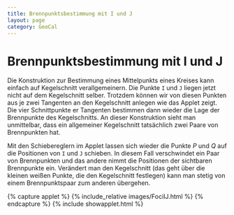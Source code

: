 ```yaml
---
title: Brennpunktsbestimmung mit I und J
layout: page
category: GeoCal
---
```


# Brennpunktsbestimmung mit I und J
Die Konstruktion zur Bestimmung eines Mittelpunkts eines Kreises kann einfach auf Kegelschnitt verallgemeinern. Die Punkte $\mathtt{I}$ und $\mathtt{J}$ liegen jetzt nicht auf dem Kegelschnitt selber. Trotzdem können wir von diesen Punkten aus je zwei Tangenten an den Kegelschnitt anlegen wie das Applet zeigt. Die vier Schnittpunkte er Tangenten bestimmen dann wieder die Lage der Brennpunkte des Kegelschnitts. An dieser Konstruktion sieht man unmittelbar, dass ein allgemeiner Kegelschnitt tatsächlich zwei Paare von Brennpunkten hat.

Mit den Schiebereglern im Applet lassen sich wieder die Punkte $P$ und $Q$ auf die Positionen von $\mathtt{I}$ und $\mathtt{J}$ schieben. In diesem Fall verschwindet ein Paar von Brennpunkten und das andere nimmt die Positionen der sichtbaren Brennpunkte ein. Verändert man den Kegelschnitt (das geht über die kleinen weißen Punkte, die den Kegelschnitt festlegen) kann man stetig von einem Brennpunktspaar zum anderen übergehen.


{% capture applet %} {% include_relative images/FociIJ.html %} {% endcapture %}
{% include showapplet.html %}
